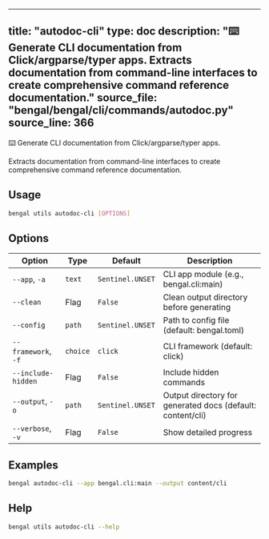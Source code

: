 
---
title: "autodoc-cli"
type: doc
description: "⌨️  Generate CLI documentation from Click/argparse/typer apps.  Extracts documentation from command-line interfaces to create comprehensive command reference documentation."
source_file: "bengal/bengal/cli/commands/autodoc.py"
source_line: 366
---

⌨️  Generate CLI documentation from Click/argparse/typer apps.

Extracts documentation from command-line interfaces to create
comprehensive command reference documentation.


## Usage

```bash
bengal utils autodoc-cli [OPTIONS]
```


## Options

| Option | Type | Default | Description |
|--------|------|---------|-------------|
| `--app`, `-a` |`text` |`Sentinel.UNSET` |CLI app module (e.g., bengal.cli:main) |
| `--clean` |Flag |`False` |Clean output directory before generating |
| `--config` |`path` |`Sentinel.UNSET` |Path to config file (default: bengal.toml) |
| `--framework`, `-f` |`choice` |`click` |CLI framework (default: click) |
| `--include-hidden` |Flag |`False` |Include hidden commands |
| `--output`, `-o` |`path` |`Sentinel.UNSET` |Output directory for generated docs (default: content/cli) |
| `--verbose`, `-v` |Flag |`False` |Show detailed progress |


## Examples

```bash
bengal autodoc-cli --app bengal.cli:main --output content/cli
```



## Help

```bash
bengal utils autodoc-cli --help
```
